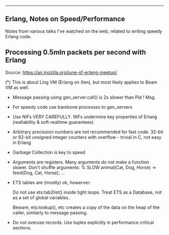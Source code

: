 ------------------------------------
Erlang, Notes on Speed/Performance
------------------------------------

Notes from various talks I've watched on the web, related to writing speedy Erlang code.


## Processing 0.5mln packets per second with Erlang

   Source: https://air.mozilla.org/june-sf-erlang-meetup/

   (*) This is about Ling VM (Erlang on Xen), but most likely applies to Beam VM as well.


  * Message passing using gen_server:call() is 2x slower than Pid ! Msg.

  * For speedy code use barebone processes to gen_servers

  * Use NIFs VERY CAREFULLY. NIFs undermine key properties of Erlang (realiability & soft-realtime guarantees)

  * Arbitrary precission numbers are not recommended for fast code. 32-bit or 62-bit unsigned integer counters with overflow - trivial in C, not easy in Erlang

  * Garbage Collection is key to speed

  * Arguments are registers. Many arguments do not make a function slower. Don't shuffle arguments:
  % SLOW
  animal(Cat, Dog, Horse) ->
    feed(Dog, Cat, Horse);
    ...

  * ETS tables are (mostly) ok, howerver:

    Do not use ets:tab2list() inside tight loops. Treat ETS as a Database, not as a set of global variables.

    Beware, ets:lookup(), etc creates a copy of the data on the heap of the caller, similarly to message passing.

  * Do not overuse records. Use tuples explicitly in performance critical sections.
